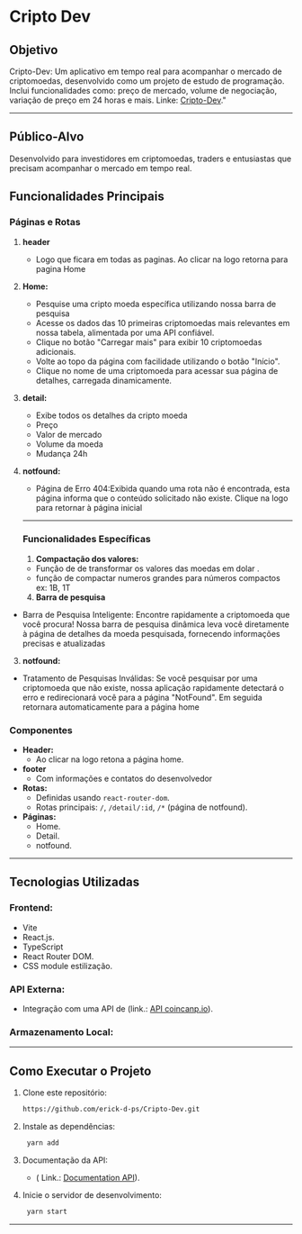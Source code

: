 # **Cripto Dev** 


## **Objetivo**

Cripto-Dev: Um aplicativo em tempo real para acompanhar o mercado de criptomoedas, desenvolvido como um projeto de estudo de programação. Inclui funcionalidades como: preço de mercado, volume de negociação, variação de preço em 24 horas e mais. Linke:  [Cripto-Dev](https://cripto-dev-one.vercel.app/)."

---
## **Público-Alvo**

Desenvolvido para investidores em criptomoedas, traders e entusiastas que precisam acompanhar o mercado em tempo real.

## **Funcionalidades Principais**

### **Páginas e Rotas**

1. **header**
   - Logo que ficara em todas as paginas. Ao clicar na logo retorna para pagina Home  

2. **Home:**
   - Pesquise uma cripto moeda específica utilizando nossa barra de pesquisa
   - Acesse os dados das 10 primeiras criptomoedas mais relevantes em nossa tabela, alimentada por uma API confiável.
   - Clique no botão "Carregar mais" para exibir 10 criptomoedas adicionais.
   - Volte ao topo da página com facilidade utilizando o botão "Início".
   - Clique no nome de uma criptomoeda para acessar sua página de detalhes, carregada dinamicamente.

    
2. **detail:**
     - Exibe todos os detalhes da cripto moeda
     - Preço
     - Valor de mercado
     - Volume da moeda 
     - Mudança 24h  

3. **notfound:**
   - Página de Erro 404:Exibida quando uma rota não é encontrada, esta página informa que o conteúdo solicitado não existe. Clique na logo para retornar à página inicial 

   ---

   ### **Funcionalidades Específicas**

   1. **Compactação dos valores:**
   - Função de de transformar os valores das moedas em dolar  .
   - função de compactar numeros grandes para números compactos ex: 1B, 1T
   4.  **Barra de pesquisa**
  - Barra de Pesquisa Inteligente: Encontre rapidamente a criptomoeda que você procura! Nossa barra de pesquisa dinâmica leva você diretamente à página de detalhes da moeda pesquisada, fornecendo informações precisas e atualizadas
   3.  **notfound:**
  - Tratamento de Pesquisas Inválidas: Se você pesquisar por uma criptomoeda que não existe, nossa aplicação rapidamente detectará o erro e redirecionará você para a página "NotFound". Em seguida retornara automaticamente para a página home

### **Componentes**

- **Header:**
  - Ao clicar na logo retona a página home.
- **footer** 
  - Com informações e contatos do desenvolvedor
- **Rotas:**
  - Definidas usando `react-router-dom`.
  - Rotas principais: `/`, `/detail/:id`, `/*` (página de notfound).
- **Páginas:**
  - Home.
  - Detail.
  - notfound.


---

## **Tecnologias Utilizadas**

### **Frontend:**
- Vite
- React.js.
- TypeScript
- React Router DOM.
- CSS module estilização.

### **API Externa:**

- Integração com uma API de (link.: [API coincanp.io](https://api.coincap.io/v2/assets?limit=10&offset=0)).

### **Armazenamento Local:**


---

## **Como Executar o Projeto**

1. Clone este repositório:
   ```bash
   https://github.com/erick-d-ps/Cripto-Dev.git

2. Instale as dependências:
   ```bash
    yarn add

3. Documentação da API:

   - ( Link.: [Documentation API](https://docs.coincap.io/)).
 
    
4. Inicie o servidor de desenvolvimento:
   ```bash
    yarn start

---


